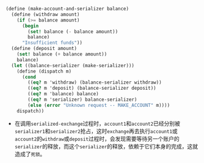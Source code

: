 ```scheme
(define (make-account-and-serializer balance)
  (define (withdraw amount)
    (if (>= balance amount)
      (begin
        (set! balance (- balance amount))
        balance)
      "Insufficient funds"))
  (define (deposit amount)
    (set! balance (+ balance amount))
    balance)
  (let ((balance-serializer (make-serializer)))
    (define (dispatch m)
      (cond
        ((eq? m 'withdraw) (balance-serializer withdraw))
        ((eq? m 'deposit) (balance-serializer deposit))
        ((eq? m 'balance) balance)
        ((eq? m 'serializer) balance-serializer)
        (else (error "Unknown request -- MAKE_ACCOUNT" m))))
    dispatch))
```
- 在调用`serialized-exchange`过程时，`account1`和`account2`已经分别被`serializer1`和`serializer2`抢占，这时`exchange`再去执行`account1`或`account2`的`withdraw`或`deposit`过程时，会发现需要等待另一个账户的`serializer`的释放，而这个`serializer`的释放，依赖于它们本身的完成，这就造成了`死锁`。